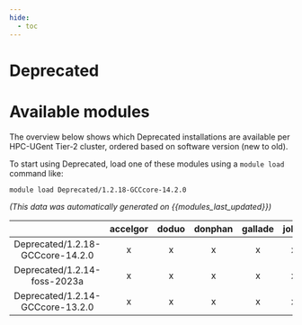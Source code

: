 ```yaml
---
hide:
  - toc
---
```


Deprecated
==========

# Available modules


The overview below shows which Deprecated installations are available per HPC-UGent Tier-2 cluster, ordered based on software version (new to old).

To start using Deprecated, load one of these modules using a `module load` command like:

```shell
module load Deprecated/1.2.18-GCCcore-14.2.0
```

*(This data was automatically generated on {{modules_last_updated}})*

| |accelgor|doduo|donphan|gallade|joltik|litleo|shinx|
| :---: | :---: | :---: | :---: | :---: | :---: | :---: | :---: |
|Deprecated/1.2.18-GCCcore-14.2.0|x|x|x|x|x|x|x|
|Deprecated/1.2.14-foss-2023a|x|x|x|x|x|x|x|
|Deprecated/1.2.14-GCCcore-13.2.0|x|x|x|x|x|x|x|
